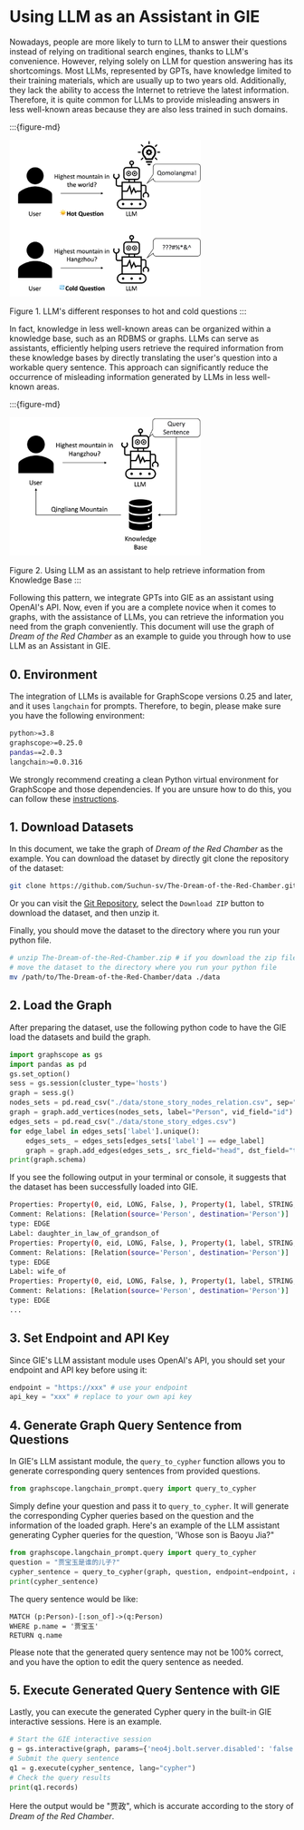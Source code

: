 # Using LLM as an Assistant in GIE

Nowadays, people are more likely to turn to LLM to answer their questions instead of relying on traditional search engines, thanks to LLM's convenience. However, relying solely on LLM for question answering has its shortcomings. Most LLMs, represented by GPTs, have knowledge limited to their training materials, which are usually up to two years old. Additionally, they lack the ability to access the Internet to retrieve the latest information. Therefore, it is quite common for LLMs to provide misleading answers in less well-known areas because they are also less trained in such domains. 

:::{figure-md}

<img src="../../images/llm_hot_code_question.png" alt="llm_hot_code_question" style="zoom:33%;" />

Figure 1. LLM's different responses to hot and cold questions
:::

In fact, knowledge in less well-known areas can be organized within a knowledge base, such as an RDBMS or graphs. LLMs can serve as assistants, efficiently helping users retrieve the required information from these knowledge bases by directly translating the user's question into a workable query sentence. This approach can significantly reduce the occurrence of misleading information generated by LLMs in less well-known areas.

:::{figure-md}

<img src="../../images/llm+knowledge_base.png" alt="llm+knowledge_base" style="zoom:33%;" />

Figure 2. Using LLM as an assistant to help retrieve information from Knowledge Base
:::

Following this pattern, we integrate GPTs into GIE as an assistant using OpenAI's API. Now, even if you are a complete novice when it comes to graphs, with the assistance of LLMs, you can retrieve the information you need from the graph conveniently. This document will use the graph of *Dream of the Red Chamber* as an example to guide you through how to use LLM as an Assistant in GIE.

## 0. Environment

The integration of LLMs is available for GraphScope versions 0.25 and later, and it uses `langchain` for prompts. Therefore, to begin, please make sure you have the following environment:

```bash
python>=3.8
graphscope>=0.25.0
pandas==2.0.3
langchain>=0.0.316  
```

We strongly recommend creating a clean Python virtual environment for GraphScope and those dependencies. If you are unsure how to do this, you can follow these [instructions](https://docs.python.org/3/library/venv.html).

## 1. Download Datasets

In this document, we take the graph of *Dream of the Red Chamber* as the example. You can download the dataset by directly git clone the repository of the dataset:

```bash
git clone https://github.com/Suchun-sv/The-Dream-of-the-Red-Chamber.git
```

Or you can visit the [Git Repository](https://github.com/Suchun-sv/The-Dream-of-the-Red-Chamber), select the `Download ZIP` button to download the dataset, and then unzip it. 

Finally, you should move the dataset to the directory where you run your python file. 

```bash
# unzip The-Dream-of-the-Red-Chamber.zip # if you download the zip file
# move the dataset to the directory where you run your python file
mv /path/to/The-Dream-of-the-Red-Chamber/data ./data
```

## 2. Load the Graph

After preparing the dataset, use the following python code to have the GIE load the datasets and build the graph.

```python
import graphscope as gs
import pandas as pd
gs.set_option()
sess = gs.session(cluster_type='hosts')
graph = sess.g()
nodes_sets = pd.read_csv("./data/stone_story_nodes_relation.csv", sep=",")
graph = graph.add_vertices(nodes_sets, label="Person", vid_field="id")
edges_sets = pd.read_csv("./data/stone_story_edges.csv")
for edge_label in edges_sets['label'].unique():
    edges_sets_ = edges_sets[edges_sets['label'] == edge_label]
    graph = graph.add_edges(edges_sets_, src_field="head", dst_field="tail", label=edge_label)
print(graph.schema)
```

If you see the following output in your terminal or console, it suggests that the dataset has been successfully loaded into GIE. 

```bash
Properties: Property(0, eid, LONG, False, ), Property(1, label, STRING, False, )
Comment: Relations: [Relation(source='Person', destination='Person')]
type: EDGE
Label: daughter_in_law_of_grandson_of
Properties: Property(0, eid, LONG, False, ), Property(1, label, STRING, False, )
Comment: Relations: [Relation(source='Person', destination='Person')]
type: EDGE
Label: wife_of
Properties: Property(0, eid, LONG, False, ), Property(1, label, STRING, False, )
Comment: Relations: [Relation(source='Person', destination='Person')]
type: EDGE
...
```

## 3. Set Endpoint and API Key

Since GIE's LLM assistant module uses OpenAI's API, you should set your endpoint and API key before using it:

```python
endpoint = "https://xxx" # use your endpoint 
api_key = "xxx" # replace to your own api key
```

## 4. Generate Graph Query Sentence from Questions

In GIE's LLM assistant module, the `query_to_cypher` function allows you to generate corresponding query sentences from provided questions.

```python
from graphscope.langchain_prompt.query import query_to_cypher
```

Simply define your question and pass it to `query_to_cypher`. It will generate the corresponding Cypher queries based on the question and the information of the loaded graph. Here's an example of the LLM assistant generating Cypher queries for the question, 'Whose son is Baoyu Jia?"

```python
from graphscope.langchain_prompt.query import query_to_cypher
question = "贾宝玉是谁的儿子?"
cypher_sentence = query_to_cypher(graph, question, endpoint=endpoint, api_key=api_key)
print(cypher_sentence)
```

The query sentence would be like:

```cypher
MATCH (p:Person)-[:son_of]->(q:Person)
WHERE p.name = '贾宝玉'
RETURN q.name
```

Please note that the generated query sentence may not be 100% correct, and you have the option to edit the query sentence as needed.

## 5. Execute Generated Query Sentence with GIE

Lastly, you can execute the generated Cypher query in the built-in GIE interactive sessions. Here is an example.

```python
# Start the GIE interactive session
g = gs.interactive(graph, params={'neo4j.bolt.server.disabled': 'false', 'neo4j.bolt.server.port': 7687})
# Submit the query sentence
q1 = g.execute(cypher_sentence, lang="cypher")
# Check the query results
print(q1.records)
```

Here the output would be "贾政", which is accurate according to the story of *Dream of the Red Chamber*. 
